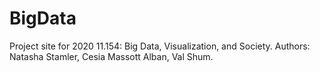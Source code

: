 # BigData
Project site for 2020 11.154: Big Data, Visualization, and Society. Authors: Natasha Stamler, Cesia Massott Alban, Val Shum.
